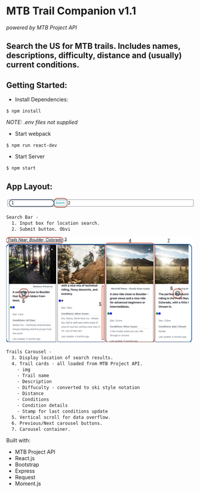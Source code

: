 # MTB Trail Companion v1.1
*powered by MTB Project API*

## Search the US for MTB trails. Includes names, descriptions, difficulty, distance and (usually) current conditions.

## Getting Started:

- Install Dependencies:
```
$ npm install
```
*NOTE: .env files not supplied*

- Start webpack
```
$ npm run react-dev
```

- Start Server
```
$ npm start
```

## App Layout:

![search bar](./client/dist/images/bar.png)

```
Search Bar -
  1. Input box for location search.
  2. Submit button. Obvi
```

![Trails Carousel](./client/dist/images/searchedTrails.png)

```
Trails Carousel -
  3. Display location of search results.
  4. Trail cards - all loaded from MTB Project API.
    - img
    - Trail name
    - Description
    - Diffuculty - converted to ski style notation
    - Distance
    - Conditions
    - Condition details
    - Stamp for last conditions update
  5. Vertical scroll for data overflow.
  6. Previous/Next carousel buttons.
  7. Carousel container.
```

Built with:
- MTB Project API
- React.js
- Bootstrap
- Express
- Request
- Moment.js




